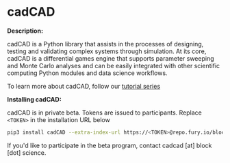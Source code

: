 # cadCAD

**Description:**

cadCAD is a Python library that assists in the processes of designing, testing and validating complex systems through simulation. At its core, cadCAD is a differential games engine that supports parameter sweeping and Monte Carlo analyses and can be easily integrated with other scientific computing Python modules and data science workflows.

To learn more about cadCAD, follow our [tutorial series](https://github.com/BlockScience/cadCAD-Tutorials/tree/master/01%20Tutorials)

**Installing cadCAD:**

cadCAD is in private beta. Tokens are issued to participants. Replace `<TOKEN>` in the installation URL below
```bash
pip3 install cadCAD --extra-index-url https://<TOKEN>@repo.fury.io/blockscience/
```

If you'd like to participate in the beta program, contact cadcad [at] block [dot] science.
